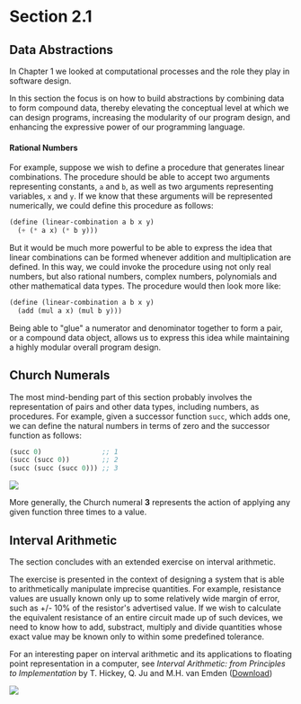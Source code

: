 Section 2.1
=========== 

Data Abstractions
----------------- 

In Chapter 1 we looked at computational processes and the role they play in software design. 

In this section the focus is on how to build abstractions by combining data to form compound data, thereby elevating the conceptual level at which we can design programs, increasing the modularity of our program design, and enhancing the expressive power of our programming language.

#### Rational Numbers

For example, suppose we wish to define a procedure that generates linear combinations. The procedure should be able to accept two arguments representing constants, `a` and `b`, as well as two arguments representing variables, `x` and `y`. If we know that these arguments will be represented numerically, we could define this procedure as follows:

```scheme
(define (linear-combination a b x y)
  (+ (* a x) (* b y)))
```

But it would be much more powerful to be able to express the idea that linear combinations can be formed whenever addition and multiplication are defined. In this way, we could invoke the procedure using not only real numbers, but also rational numbers, complex numbers, polynomials and other mathematical data types. The procedure would then look more like:

```scheme
(define (linear-combination a b x y)
  (add (mul a x) (mul b y)))
```

Being able to "glue" a numerator and denominator together to form a pair, or a compound data object, allows us to express this idea while maintaining a highly modular overall program design. 

Church Numerals
--------------- 
The most mind-bending part of this section probably involves the representation of pairs and other data types, including numbers, as procedures. For example, given a successor function `succ`, which adds one, we can define the natural numbers in terms of zero and the successor function as follows:


```scheme
(succ 0)               ;; 1
(succ (succ 0))        ;; 2
(succ (succ (succ 0))) ;; 3
```

[![](http://farm7.static.flickr.com/6092/6235068644_6f4f76bba8.jpg)](http://farm7.static.flickr.com/6092/6235068644_6f4f76bba8.jpg)

More generally, the Church numeral **3** represents the action of applying any given function three times to a value.

Interval Arithmetic
------------------- 

The section concludes with an extended exercise on interval arithmetic. 

The exercise is presented in the context of designing a system that is able to arithmetically manipulate imprecise  quantities. For example, resistance values are usually known only up to some relatively wide margin of error, such as +/- 10% of the resistor's advertised value. If we wish to calculate the equivalent resistance of an entire circuit made up of such devices, we need to know how to add, substract, multiply and divide quantities whose exact  value may be known only to within some predefined tolerance.

For an interesting paper on interval arithmetic and its applications to floating point representation in a computer, see *Interval Arithmetic: from Principles to Implementation* by T. Hickey, Q. Ju and M.H. van Emden ([Download](http://fab.cba.mit.edu/classes/S62.12/docs/Hickey_interval.pdf))

[![](https://farm8.staticflickr.com/7473/15599886883_36fd873774.jpg)](https://farm8.staticflickr.com/7473/15599886883_36fd873774.jpg)
